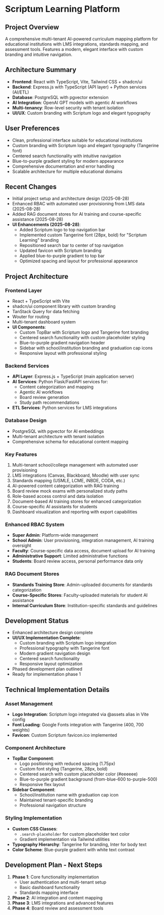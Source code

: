 # Scriptum Learning Platform

## Project Overview
A comprehensive multi-tenant AI-powered curriculum mapping platform for educational institutions with LMS integrations, standards mapping, and assessment tools. Features a modern, elegant interface with custom branding and intuitive navigation.

## Architecture Summary
- **Frontend**: React with TypeScript, Vite, Tailwind CSS + shadcn/ui
- **Backend**: Express.js with TypeScript (API layer) + Python services (AI/ETL)
- **Database**: PostgreSQL with pgvector extension
- **AI Integration**: OpenAI GPT models with agentic AI workflows
- **Multi-tenancy**: Row-level security with tenant isolation
- **UI/UX**: Custom branding with Scriptum logo and elegant typography

## User Preferences
- Clean, professional interface suitable for educational institutions
- Custom branding with Scriptum logo and elegant typography (Tangerine font)
- Centered search functionality with intuitive navigation
- Blue-to-purple gradient styling for modern appearance
- Comprehensive documentation and error handling
- Scalable architecture for multiple educational domains

## Recent Changes
- Initial project setup and architecture design (2025-08-28)
- Enhanced RBAC with automated user provisioning from LMS data (2025-08-28)
- Added RAG document stores for AI training and course-specific assistance (2025-08-28)
- **UI Enhancements (2025-08-28)**:
  - Added Scriptum logo to top navigation bar
  - Implemented custom Tangerine font (28px, bold) for "Scriptum Learning" branding
  - Repositioned search bar to center of top navigation
  - Updated favicon with Scriptum branding
  - Applied blue-to-purple gradient to top bar
  - Optimized spacing and layout for professional appearance

## Project Architecture
### Frontend Layer
- React + TypeScript with Vite
- shadcn/ui component library with custom branding
- TanStack Query for data fetching
- Wouter for routing
- Multi-tenant dashboard system
- **UI Components**:
  - Custom TopBar with Scriptum logo and Tangerine font branding
  - Centered search functionality with custom placeholder styling
  - Blue-to-purple gradient navigation header
  - Sidebar with school/institution branding and graduation cap icons
  - Responsive layout with professional styling

### Backend Services
- **API Layer**: Express.js + TypeScript (main application server)
- **AI Services**: Python Flask/FastAPI services for:
  - Content categorization and mapping
  - Agentic AI workflows
  - Board review generation
  - Study path recommendations
- **ETL Services**: Python services for LMS integrations

### Database Design
- PostgreSQL with pgvector for AI embeddings
- Multi-tenant architecture with tenant isolation
- Comprehensive schema for educational content mapping

### Key Features
1. Multi-tenant school/college management with automated user provisioning
2. LMS integrations (Canvas, Blackboard, Moodle) with user sync
3. Standards mapping (USMLE, LCME, iNBDE, CODA, etc.)
4. AI-powered content categorization with RAG training
5. Board review mock exams with personalized study paths
6. Role-based access control and data isolation
7. Document-based AI training stores for enhanced categorization
8. Course-specific AI assistants for students
9. Dashboard visualization and reporting with export capabilities

### Enhanced RBAC System
- **Super Admin**: Platform-wide management
- **School Admin**: User provisioning, integration management, AI training oversight
- **Faculty**: Course-specific data access, document upload for AI training
- **Administrative Support**: Limited administrative functions
- **Students**: Board review access, personal performance data only

### RAG Document Stores
- **Standards Training Store**: Admin-uploaded documents for standards categorization
- **Course-Specific Stores**: Faculty-uploaded materials for student AI assistance
- **Internal Curriculum Store**: Institution-specific standards and guidelines

## Development Status
- Enhanced architecture design complete
- **UI/UX Implementation Complete**:
  - Custom branding with Scriptum logo integration
  - Professional typography with Tangerine font
  - Modern gradient navigation design
  - Centered search functionality
  - Responsive layout optimization
- Phased development plan outlined
- Ready for implementation phase 1

## Technical Implementation Details

### Asset Management
- **Logo Integration**: Scriptum logo integrated via @assets alias in Vite config
- **Font Loading**: Google Fonts integration with Tangerine (400, 700 weights)
- **Favicon**: Custom Scriptum favicon.ico implemented

### Component Architecture
- **TopBar Component**: 
  - Logo positioning with reduced spacing (1.75px)
  - Custom font styling (Tangerine, 28px, bold)
  - Centered search with custom placeholder color (#eeeeee)
  - Blue-to-purple gradient background (from-blue-600 to-purple-500)
  - Responsive flex layout
- **Sidebar Component**: 
  - School/institution name with graduation cap icon
  - Maintained tenant-specific branding
  - Professional navigation structure

### Styling Implementation
- **Custom CSS Classes**: 
  - `.search-placeholder` for custom placeholder text color
  - Gradient implementation via Tailwind utilities
- **Typography Hierarchy**: Tangerine for branding, Inter for body text
- **Color Scheme**: Blue-purple gradient with white text contrast

## Development Plan - Next Steps
1. **Phase 1**: Core functionality implementation
   - User authentication and multi-tenant setup
   - Basic dashboard functionality
   - Standards mapping interface
2. **Phase 2**: AI integration and content mapping
3. **Phase 3**: LMS integrations and advanced features
4. **Phase 4**: Board review and assessment tools